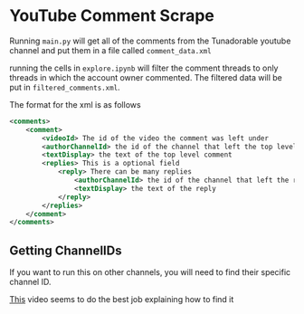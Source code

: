 # YouTube Comment Scrape

Running `main.py` will get all of the comments from the Tunadorable youtube channel and put them in a file called
`comment_data.xml`

running the cells in `explore.ipynb` will filter the comment threads to only threads in which the account owner
commented. The filtered data will be put in `filtered_comments.xml`.

The format for the xml is as follows

```xml
<comments>
    <comment>
        <videoId> The id of the video the comment was left under
        <authorChannelId> the id of the channel that left the top level comment
        <textDisplay> the text of the top level comment
        <replies> This is a optional field
            <reply> There can be many replies
                <authorChannelId> the id of the channel that left the reply
                <textDisplay> the text of the reply
            </reply>
        </replies>
    </comment>
</comments>
```

## Getting ChannelIDs

If you want to run this on other channels, you will need to find their specific channel ID.

[This](https://www.youtube.com/watch?v=0oDy2sWPF38) video seems to do the best job explaining how to find it
